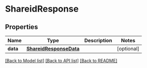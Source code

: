 # ShareidResponse

## Properties
Name | Type | Description | Notes
------------ | ------------- | ------------- | -------------
**data** | [**ShareidResponseData**](ShareidResponseData.md) |  | [optional] 

[[Back to Model list]](../README.md#documentation-for-models) [[Back to API list]](../README.md#documentation-for-api-endpoints) [[Back to README]](../README.md)

